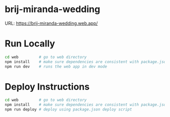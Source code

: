 # brij-miranda-wedding

URL: https://brij-miranda-wedding.web.app/

# Run Locally

``` sh
cd web         # go to web directory
npm install    # make sure dependencies are consistent with package.json
npm run dev    # runs the web app in dev mode
```

# Deploy Instructions

``` sh
cd web         # go to web directory
npm install    # make sure dependencies are consistent with package.json
npm run deploy # deploy using package.json deploy script
```
